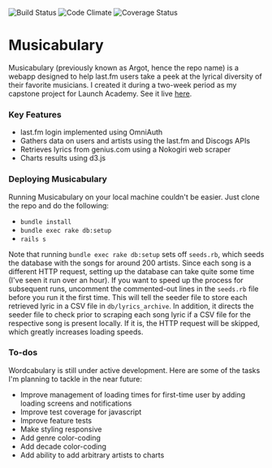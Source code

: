 ![Build Status](https://codeship.com/projects/00f29540-e86f-0133-f3a6-429aaf3cc23f/status?branch=master)
![Code Climate](https://codeclimate.com/github/filipemir/argot.png)
![Coverage Status](https://coveralls.io/repos/filipemir/argot/badge.png)

# Musicabulary
Musicabulary (previously known as Argot, hence the repo name) is a webapp designed to help last.fm users take a peek at the lyrical diversity of their favorite musicians. I created it during a two-week period as my capstone project for Launch Academy. See it live [here](http://musicabulary.herokuapp.com/).

### Key Features
* last.fm login implemented using OmniAuth
* Gathers data on users and artists using the last.fm and Discogs APIs
* Retrieves lyrics from genius.com using a Nokogiri web scraper
* Charts results using d3.js

### Deploying Musicabulary
Running Musicabulary on your local machine couldn't be easier. Just clone the repo and do the following:
* `bundle install`
* `bundle exec rake db:setup`
* `rails s`

Note that running `bundle exec rake db:setup` sets off `seeds.rb`, which seeds the database with the songs for around 200 artists. Since each song is a different HTTP request, setting up the database can take quite some time (I've seen it run over an hour). If you want to speed up the process for subsequent runs, uncomment the commented-out lines in the `seeds.rb` file before you run it the first time. This will tell the seeder file to store each retrieved lyric in a CSV file in `db/lyrics_archive`. In addition, it directs the seeder file to check prior to scraping each song lyric if a CSV file for the respective song is present locally. If it is, the HTTP request will be skipped, which greatly increases loading speeds. 

### To-dos
Wordcabulary is still under active development. Here are some of the tasks I'm planning to tackle in the near future:
* Improve management of loading times for first-time user by adding loading screens and notifications
* Improve test coverage for javascript
* Improve feature tests
* Make styling responsive
* Add genre color-coding
* Add decade color-coding
* Add ability to add arbitrary artists to charts